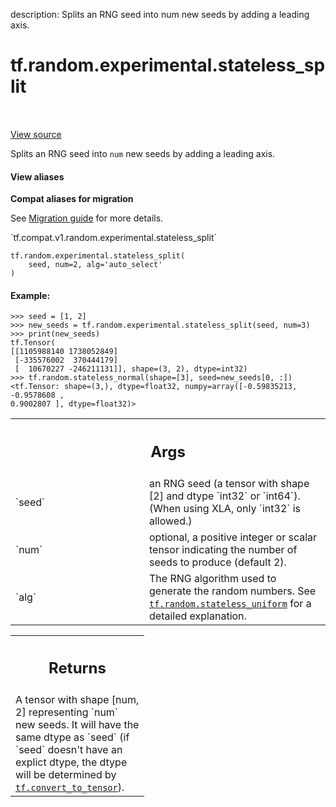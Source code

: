 description: Splits an RNG seed into num new seeds by adding a leading axis.

<div itemscope itemtype="http://developers.google.com/ReferenceObject">
<meta itemprop="name" content="tf.random.experimental.stateless_split" />
<meta itemprop="path" content="Stable" />
</div>

# tf.random.experimental.stateless_split

<!-- Insert buttons and diff -->

<table class="tfo-notebook-buttons tfo-api nocontent" align="left">

</table>

<a target="_blank" href="/code/stable/tensorflow/python/ops/stateless_random_ops.py">View source</a>



Splits an RNG seed into `num` new seeds by adding a leading axis.

<section class="expandable">
  <h4 class="showalways">View aliases</h4>
  <p>
<b>Compat aliases for migration</b>
<p>See
<a href="https://www.tensorflow.org/guide/migrate">Migration guide</a> for
more details.</p>
<p>`tf.compat.v1.random.experimental.stateless_split`</p>
</p>
</section>

<pre class="devsite-click-to-copy prettyprint lang-py tfo-signature-link">
<code>tf.random.experimental.stateless_split(
    seed, num=2, alg=&#x27;auto_select&#x27;
)
</code></pre>



<!-- Placeholder for "Used in" -->


#### Example:



```
>>> seed = [1, 2]
>>> new_seeds = tf.random.experimental.stateless_split(seed, num=3)
>>> print(new_seeds)
tf.Tensor(
[[1105988140 1738052849]
 [-335576002  370444179]
 [  10670227 -246211131]], shape=(3, 2), dtype=int32)
>>> tf.random.stateless_normal(shape=[3], seed=new_seeds[0, :])
<tf.Tensor: shape=(3,), dtype=float32, numpy=array([-0.59835213, -0.9578608 ,
0.9002807 ], dtype=float32)>
```

<!-- Tabular view -->
 <table class="responsive fixed orange">
<colgroup><col width="214px"><col></colgroup>
<tr><th colspan="2"><h2 class="add-link">Args</h2></th></tr>

<tr>
<td>
`seed`
</td>
<td>
an RNG seed (a tensor with shape [2] and dtype `int32` or
`int64`). (When using XLA, only `int32` is allowed.)
</td>
</tr><tr>
<td>
`num`
</td>
<td>
optional, a positive integer or scalar tensor indicating the number of
seeds to produce (default 2).
</td>
</tr><tr>
<td>
`alg`
</td>
<td>
The RNG algorithm used to generate the random numbers. See
<a href="../../../tf/random/stateless_uniform.md"><code>tf.random.stateless_uniform</code></a> for a detailed explanation.
</td>
</tr>
</table>



<!-- Tabular view -->
 <table class="responsive fixed orange">
<colgroup><col width="214px"><col></colgroup>
<tr><th colspan="2"><h2 class="add-link">Returns</h2></th></tr>
<tr class="alt">
<td colspan="2">
A tensor with shape [num, 2] representing `num` new seeds. It will have the
same dtype as `seed` (if `seed` doesn't have an explict dtype, the dtype
will be determined by <a href="../../../tf/convert_to_tensor.md"><code>tf.convert_to_tensor</code></a>).
</td>
</tr>

</table>

